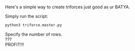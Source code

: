 Here's a simple way to create triforces just good as ur BATYA.  

Simply run the script:
```python
python3 triforce.master.py
```

Specify the number of rows.  
???  
PROFIT!!!
